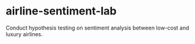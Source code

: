 # airline-sentiment-lab
Conduct hypothesis testing on sentiment analysis between low-cost and luxury airlines.
